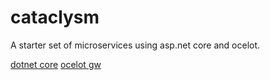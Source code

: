 # cataclysm
A starter set of microservices using asp.net core and ocelot.

[dotnet core](https://github.com/dotnet/core)
[ocelot gw](https://github.com/ThreeMammals/Ocelot)
